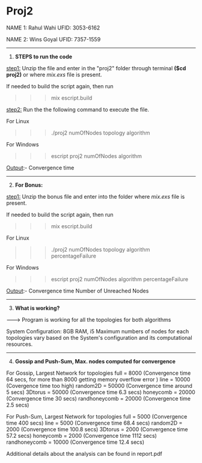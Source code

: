 # Proj2

NAME 1: Rahul Wahi
UFID: 3053-6162

NAME 2: Wins Goyal
UFID: 7357-1559

*************************************************************************************************************************
1. **STEPS to run the code**
 
<u>step1:</u> Unzip the file and enter in the "proj2" folder through terminal **($cd proj2)** or where <i>mix.exs</i> file is present.

If needed to build the script again, then run
>>>mix escript.build

<u>step2:</u> Run the the following command to execute the file.

For Linux
>>>./proj2 numOfNodes topology algorithm

For Windows
>>>escript proj2 numOfNodes algorithm

<u>Output</u>:-
Convergence time

*************************************************************************************************
2. **For Bonus:**

<u>step1:</u> Unzip the bonus file and enter into the folder where <i>mix.exs</i> file is present.

If needed to build the script again, then run
>>>mix escript.build

For Linux
>>>./proj2 numOfNodes topology algorithm percentageFailure

For Windows
>>>escript proj2 numOfNodes algorithm percentageFailure

<u>Output</u>:-
Convergence time
Number of Unreached Nodes

*************************************************************************************************
3. **What is working?**

---> Program is working for all the topologies for both algorithms

System Configuration: 8GB RAM, i5
Maximum numbers of nodes for each topologies vary based on the System's configuration and its computational resources.

*************************************************************************************************
4. **Gossip and Push-Sum, Max. nodes computed for convergence**

For Gossip, Largest Network for topologies
full = 8000 (Convergence time 64 secs, for more than 8000 getting memory overflow error )
line =  10000 (Covergence time too high)
random2D = 50000 (Convergence time around 5 secs)
3Dtorus = 50000 (Convergence time 6.3 secs)
honeycomb = 20000 (Convergence time 30 secs)
randhoneycomb = 20000 (Convergence time 2.5 secs)

For Push-Sum, Largest Network for topologies
full = 5000 (Convergence time 400 secs)
line = 5000 (Convergence time 68.4 secs)
random2D = 2000 (Convergence time 100.8 secs)
3Dtorus = 2000 (Convergence time 57.2 secs)
honeycomb = 2000 (Convergence time 1112 secs)
randhoneycomb = 10000 (Convergence time 12.4 secs)


Additional details about the analysis can be found in report.pdf
